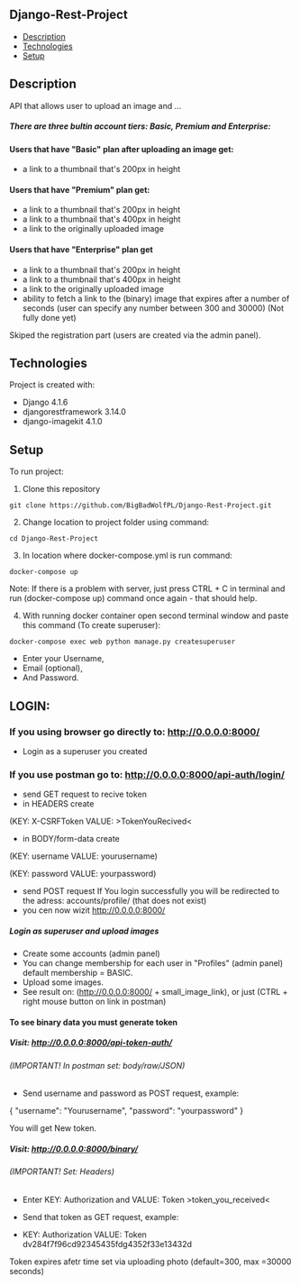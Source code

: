 ## Django-Rest-Project

* [Description](#description)
* [Technologies](#technologies)
* [Setup](#setup)

## Description
API that allows user to upload an image and ...

##### There are three bultin account tiers: Basic, Premium and Enterprise:

#### Users that have "Basic" plan after uploading an image get: 
* a link to a thumbnail that's 200px in height

#### Users that have "Premium" plan get:
* a link to a thumbnail that's 200px in height
* a link to a thumbnail that's 400px in height
* a link to the originally uploaded image

#### Users that have "Enterprise" plan get
* a link to a thumbnail that's 200px in height
* a link to a thumbnail that's 400px in height
* a link to the originally uploaded image
* ability to fetch a link to the (binary) image that expires after a number of seconds (user can specify any number between 300 and 30000) (Not fully done yet)

Skiped the registration part (users are created via the admin panel).


	
## Technologies
Project is created with:
* Django 4.1.6
* djangorestframework 3.14.0
* django-imagekit 4.1.0


## Setup
To run project:

1) Clone this repository

```
git clone https://github.com/BigBadWolfPL/Django-Rest-Project.git

```
2) Change location to project folder using command:
```
cd Django-Rest-Project
```

3) In location where docker-compose.yml is run command:

```
docker-compose up
```

Note: If there is a problem with server, just press CTRL + C in terminal and run (docker-compose up) command once again - that should help.

4) With running docker container open second terminal window and paste this command (To create superuser):

```
docker-compose exec web python manage.py createsuperuser

```
* Enter your Username,
* Email (optional), 
* And Password.


## LOGIN:
### If you using browser go directly to: http://0.0.0.0:8000/
* Login as a superuser you created

### If you use postman go to: http://0.0.0.0:8000/api-auth/login/
* send GET request to recive token
* in HEADERS create 

(KEY: X-CSRFToken VALUE: >TokenYouRecived<

* in BODY/form-data create

(KEY: username VALUE: yourusername)

(KEY: password VALUE: yourpassword)
* send POST request
If You login successfully you will be redirected to the adress: accounts/profile/ (that does not exist)
* you cen now wizit http://0.0.0.0:8000/

##### Login as superuser and upload images

* Create some accounts (admin panel)
* You can change membership for each user in "Profiles" (admin panel) default membership = BASIC.
* Upload some images.
* See result on: (http://0.0.0.0:8000/   +   small_image_link), or just (CTRL + right mouse button on link in postman)


#### To see binary data you must generate token

##### Visit: http://0.0.0.0:8000/api-token-auth/
###### (IMPORTANT! In postman set: body/raw/JSON)
* Send username and password as POST request, example:


{
    "username":
        "Yourusername",
    "password":
        "yourpassword" 
}




You will get New token.

##### Visit: http://0.0.0.0:8000/binary/
###### (IMPORTANT! Set: Headers)
* Enter KEY: Authorization and VALUE: Token >token_you_received<
* Send that token as GET request, example:

* KEY: Authorization VALUE: Token dv284f7f96cd92345435fdg4352f33e13432d




Token expires afetr time set via uploading photo (default=300, max =30000 seconds)

